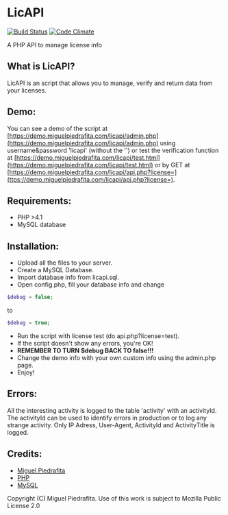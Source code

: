 # LicAPI

[![Build Status](https://travis-ci.org/m1guelpiedrafita/LicAPI.svg?branch=master)](https://travis-ci.org/m1guelpiedrafita/LicAPI)   [![Code Climate](https://codeclimate.com/github/m1guelpiedrafita/LicAPI/badges/gpa.svg)](https://codeclimate.com/github/m1guelpiedrafita/LicAPI)

A PHP API to manage license info

## What is LicAPI?

LicAPI is an script that allows you to manage, verify and return data from your licenses.

## Demo:

You can see a demo of the script at [https://demo.miguelpiedrafita.com/licapi/admin.php](https://demo.miguelpiedrafita.com/licapi/admin.php) using username&password 'licapi' (without the '') or test the verification function at [https://demo.miguelpiedrafita.com/licapi/test.html](https://demo.miguelpiedrafita.com/licapi/test.html) or by GET at [https://demo.miguelpiedrafita.com/licapi/api.php?license=](ttps://demo.miguelpiedrafita.com/licapi/api.php?license=).

## Requirements:

- PHP >4.1
- MySQL database

## Installation:

- Upload all the files to your server.
- Create a MySQL Database.
- Import database info from licapi.sql.
- Open config.php, fill your database info and change
```php
$debug = false;
``` 

to
```php
$debug = true;
```
- Run the script with license test (do api.php?license=test).
- If the script doesn't show any errors, you're OK!
- **REMEMBER TO TURN $debug BACK TO false!!!**
- Change the demo info with your own custom info using the admin.php page.
- Enjoy!

## Errors:

All the interesting activity is logged to the table 'activity' with an activityId. The activityId can be used to identify errors in production or to log any strange activity. Only IP Adress, User-Agent, ActivityId and ActivityTitle is logged.

## Credits:

- [Miguel Piedrafita](https://projects.miguelpiedrafita.com)
- [PHP](https://php.net)
- [MySQL](https://mysql.com)

Copyright (C) Miguel Piedrafita. Use of this work is subject to Mozilla Public License 2.0
